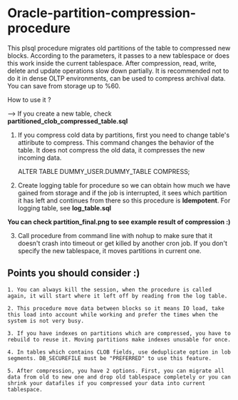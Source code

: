 # Oracle-partition-compression-procedure

This plsql procedure migrates old partitions of the table to compressed new blocks. According to the parameters, it passes to a new tablespace or does this work inside the current tablespace. After compression, read, write, delete and update operations slow down partially. It is recommended not to do it in dense OLTP environments, can be used to compress archival data. You can save from storage up to %60.

How to use it ?

--> If you create a new table, check **partitioned_clob_compressed_table.sql**
    
   
1. If you compress cold data by partitions, first you need to change table's attiribute to compress. This command changes the behavior of the table. It does not compress the old data, it compresses the new incoming data.
    
     ALTER TABLE DUMMY_USER.DUMMY_TABLE COMPRESS; 
     
2. Create logging table for procedure so we can obtain how much we have gained from storage and if the job is interrupted, it sees which partition it has left and continues from there so this procedure is **Idempotent**. For logging table, see **log_table.sql**

**You can check partition_final.png to see example result of compression :)**
    
3. Call procedure from command line with nohup to make sure that it doesn't crash into timeout or get killed by another cron job. If you don't specify the new tablespace, it moves partitions in current one.


  ## Points you should consider :)

    1. You can always kill the session, when the procedure is called again, it will start where it left off by reading from the log table.
    
    2. This procedure move data between blocks so it means IO load, take this load into account while working and prefer the times when the system is not very busy.
    
    3. If you have indexes on partitions which are compressed, you have to rebuild to reuse it. Moving partitions make indexes unusable for once.
    
    4. In tables which contains CLOB fields, use deduplicate option in lob segments. DB_SECUREFILE must be "PREFERRED" to use this feature.
    
    5. After compression, you have 2 options. First, you can migrate all data from old to new one and drop old tablespace completely or you can shrink your datafiles if you compressed your data into current tablespace.
